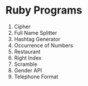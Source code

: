 # Ruby Programs

1. Cipher
2. Full Name Splitter
3. Hashtag Generator
4. Occurrence of Numbers
5. Restaurant
6. Right Index
7. Scramble
8. Gender API
9. Telephone Format
